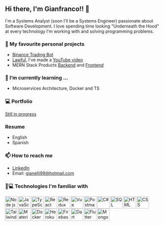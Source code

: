 ## Hi there, I'm Gianfranco!! 👋
I'm a Systems Analyst (soon I'll be a Systems Engineer) passionate about Software Development.
I love spending time looking "Underneath the Hood" at every technology I'm working with and solving programming problems.
### 💯 My favourite personal projects
 - [Binance Trading Bot](https://github.com/GianElli99/binance-trading-bot)
 - [Lawful](https://github.com/GianElli99/Lawful), I've made a [YouTube video](https://www.youtube.com/watch?v=oCt0a12_iww&ab_channel=GianfrancoElli)
 - MERN Stack Products [Backend](https://github.com/GianElli99/binance-trading-bot) and [Frontend](https://github.com/GianElli99/mern-products-frontend)
### 🧠 I’m currently learning ...
  - Microservices Architecture, Docker and TS
### 💻 Portfolio
[Still in progress](https://gianelli99.github.io/)
### Resume
 - English
 - Spanish
### 📫 How to reach me
 - [LinkedIn](https://www.linkedin.com/in/gianfranco-elli/)
 - Email: gianelli99@hotmail.com
### 📘💻 Technologies I'm familiar with
<a href="https://nodejs.org/en/" target="_blank"><img align="left" alt="Node js" width="40px" height="40px" src="https://cdn.worldvectorlogo.com/logos/nodejs-icon.svg" /></a>
<a href="https://developer.mozilla.org/es/docs/Web/JavaScript" target="_blank"><img align="left" alt="JavaScript" width="40px" height="40px" src="https://raw.githubusercontent.com/get-icon/geticon/master/icons/javascript.svg" /></a>
<a href="https://www.typescriptlang.org/" target="_blank"><img align="left" alt="TypeScript" width="40px" height="40px" src="https://upload.wikimedia.org/wikipedia/commons/4/4c/Typescript_logo_2020.svg" /></a>
<a href="https://en.reactjs.org/" target="_blank"><img align="left" alt="React" width="40px" height="40px" src="https://upload.wikimedia.org/wikipedia/commons/4/47/React.svg" /></a>
<a href="https://es.redux.js.org/" target="_blank"><img align="left" alt="Redux" width="40px" height="40px" src="https://cdn.worldvectorlogo.com/logos/redux.svg" /></a>
<a href="https://vuejs.org/" target="_blank"><img align="left" alt="Vue" width="40px" height="40px" src="https://cdn.worldvectorlogo.com/logos/vue-9.svg" /></a>
<a href="https://www.postman.com/" target="_blank"><img align="left" alt="Postman" width="40px" height="40px" src="https://cdn.worldvectorlogo.com/logos/postman.svg" /></a>
<a href="https://docs.microsoft.com/en-us/dotnet/csharp/" target="_blank"><img align="left" alt="C#" width="40px" height="40px" src="https://cdn.worldvectorlogo.com/logos/c--4.svg" /></a>
<a href="https://www.microsoft.com/es-es/sql-server/sql-server-downloads" target="_blank"><img align="left" alt="SQL Server" width="40px" height="40px" src="https://www.svgrepo.com/show/303229/microsoft-sql-server-logo.svg" /></a>
<a href="https://developer.mozilla.org/es/docs/Web/HTML" target="_blank"><img align="left" alt="HTML" width="40px" height="40px" src="https://cdn.worldvectorlogo.com/logos/html-1.svg" /></a>
<a href="https://developer.mozilla.org/es/docs/Web/CSS" target="_blank"><img align="left" alt="CSS" width="40px" height="40px" src="https://cdn.worldvectorlogo.com/logos/css-3.svg" /></a>
<a href="https://tailwindcss.com/" target="_blank"><img align="left" alt="Tailwind" width="40px" height="40px" src="https://cdn.worldvectorlogo.com/logos/tailwindcss.svg" /></a>
<a href="https://mui.com/" target="_blank"><img align="left" alt="Material UI" width="40px" height="40px" src="https://cdn.worldvectorlogo.com/logos/material-ui-1.svg" /></a>
<a href="https://www.docker.com/" target="_blank"><img align="left" alt="Docker" width="40px" height="40px" src="https://cdn.worldvectorlogo.com/logos/docker.svg" /></a>
<a href="https://www.heroku.com/" target="_blank"><img align="left" alt="Heroku" width="40px" height="40px" src="https://cdn.worldvectorlogo.com/logos/heroku-4.svg" /></a>
<a href="https://firebase.google.com/" target="_blank"><img align="left" alt="Firebase" width="40px" height="40px" src="https://cdn.worldvectorlogo.com/logos/firebase-2.svg" /></a>
<a href="https://dart.dev/" target="_blank"><img align="left" alt="Dart" width="40px" height="40px" src="https://cdn.worldvectorlogo.com/logos/dart.svg" /></a>
<a href="https://flutter.dev/" target="_blank"><img align="left" alt="Flutter" width="40px" height="40px" src="https://cdn.worldvectorlogo.com/logos/flutter.svg" /></a>
<a href="https://www.mongodb.com/es" target="_blank"><img align="left" alt="Mongo DB" width="40px" height="40px" src="https://cdn.worldvectorlogo.com/logos/mongodb-icon-1.svg" /></a>
